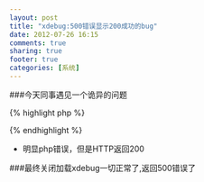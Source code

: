 ```yaml
---
layout: post
title: "xdebug:500错误显示200成功的bug"
date: 2012-07-26 16:15
comments: true
sharing: true
footer: true
categories: [系统]
---
```



###今天同事遇见一个诡异的问题

{% highlight php %}
<?php

ini_set('display_errors',0);

#随便调用一个什么方法来产生错误
abcd();
?>
{% endhighlight %}

+ 明显php错误，但是HTTP返回200


###最终关闭加载xdebug一切正常了,返回500错误了

